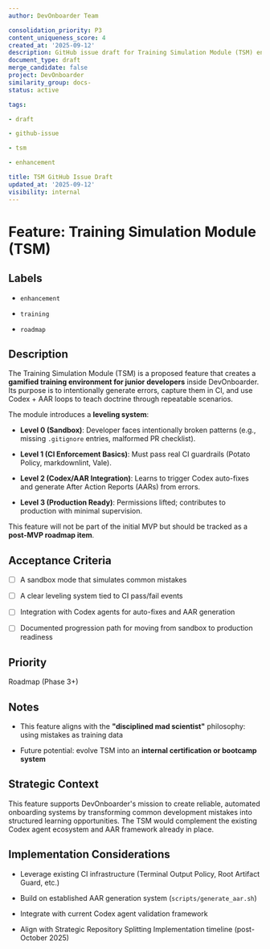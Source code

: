 ```yaml
---
author: DevOnboarder Team

consolidation_priority: P3
content_uniqueness_score: 4
created_at: '2025-09-12'
description: GitHub issue draft for Training Simulation Module (TSM) enhancement feature
document_type: draft
merge_candidate: false
project: DevOnboarder
similarity_group: docs-
status: active

tags:

- draft

- github-issue

- tsm

- enhancement

title: TSM GitHub Issue Draft
updated_at: '2025-09-12'
visibility: internal
---
```


# Feature: Training Simulation Module (TSM)

## Labels

- `enhancement`

- `training`

- `roadmap`

## Description

The Training Simulation Module (TSM) is a proposed feature that creates a **gamified training environment for junior developers** inside DevOnboarder. Its purpose is to intentionally generate errors, capture them in CI, and use Codex + AAR loops to teach doctrine through repeatable scenarios.

The module introduces a **leveling system**:

- **Level 0 (Sandbox)**: Developer faces intentionally broken patterns (e.g., missing `.gitignore` entries, malformed PR checklist).

- **Level 1 (CI Enforcement Basics)**: Must pass real CI guardrails (Potato Policy, markdownlint, Vale).

- **Level 2 (Codex/AAR Integration)**: Learns to trigger Codex auto-fixes and generate After Action Reports (AARs) from errors.

- **Level 3 (Production Ready)**: Permissions lifted; contributes to production with minimal supervision.

This feature will not be part of the initial MVP but should be tracked as a **post-MVP roadmap item**.

## Acceptance Criteria

- [ ] A sandbox mode that simulates common mistakes

- [ ] A clear leveling system tied to CI pass/fail events

- [ ] Integration with Codex agents for auto-fixes and AAR generation

- [ ] Documented progression path for moving from sandbox to production readiness

## Priority

Roadmap (Phase 3+)

## Notes

- This feature aligns with the **"disciplined mad scientist"** philosophy: using mistakes as training data

- Future potential: evolve TSM into an **internal certification or bootcamp system**

## Strategic Context

This feature supports DevOnboarder's mission to create reliable, automated onboarding systems by transforming common development mistakes into structured learning opportunities. The TSM would complement the existing Codex agent ecosystem and AAR framework already in place.

## Implementation Considerations

- Leverage existing CI infrastructure (Terminal Output Policy, Root Artifact Guard, etc.)

- Build on established AAR generation system (`scripts/generate_aar.sh`)

- Integrate with current Codex agent validation framework

- Align with Strategic Repository Splitting Implementation timeline (post-October 2025)
